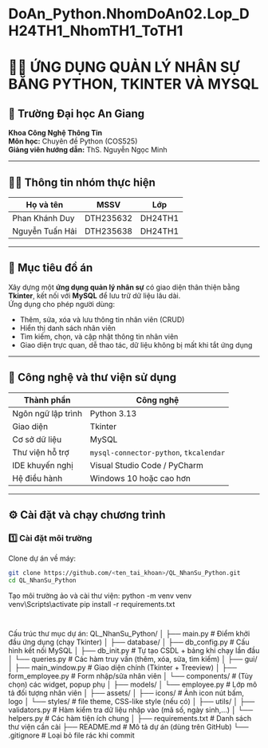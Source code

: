 # DoAn_Python.NhomDoAn02.Lop_DH24TH1_NhomTH1_ToTH1

# 🧑‍💼 ỨNG DỤNG QUẢN LÝ NHÂN SỰ BẰNG PYTHON, TKINTER VÀ MYSQL

## 🏫 Trường Đại học An Giang

**Khoa Công Nghệ Thông Tin**  
**Môn học:** Chuyên đề Python (COS525)  
**Giảng viên hướng dẫn:** ThS. Nguyễn Ngọc Minh

---

## 👨‍💻 Thông tin nhóm thực hiện

| Họ và tên       | MSSV      | Lớp     |
| --------------- | --------- | ------- |
| Phan Khánh Duy  | DTH235632 | DH24TH1 |
| Nguyễn Tuấn Hải | DTH235638 | DH24TH1 |

---

## 🎯 Mục tiêu đồ án

Xây dựng một **ứng dụng quản lý nhân sự** có giao diện thân thiện bằng **Tkinter**, kết nối với **MySQL** để lưu trữ dữ liệu lâu dài.  
Ứng dụng cho phép người dùng:

- Thêm, sửa, xóa và lưu thông tin nhân viên (CRUD)
- Hiển thị danh sách nhân viên
- Tìm kiếm, chọn, và cập nhật thông tin nhân viên
- Giao diện trực quan, dễ thao tác, dữ liệu không bị mất khi tắt ứng dụng

---

## 🧩 Công nghệ và thư viện sử dụng

| Thành phần         | Công nghệ                              |
| ------------------ | -------------------------------------- |
| Ngôn ngữ lập trình | Python 3.13                            |
| Giao diện          | Tkinter                                |
| Cơ sở dữ liệu      | MySQL                                  |
| Thư viện hỗ trợ    | `mysql-connector-python`, `tkcalendar` |
| IDE khuyến nghị    | Visual Studio Code / PyCharm           |
| Hệ điều hành       | Windows 10 hoặc cao hơn                |

---

## ⚙️ Cài đặt và chạy chương trình

### 1️⃣ Cài đặt môi trường

Clone dự án về máy:

```bash
git clone https://github.com/<ten_tai_khoan>/QL_NhanSu_Python.git
cd QL_NhanSu_Python
```

Tạo môi trường ảo và cài thư viện:
python -m venv venv
venv\Scripts\activate
pip install -r requirements.txt

```


```

Cấu trúc thư mục dự án:
QL_NhanSu_Python/
│
├── main.py # Điểm khởi đầu ứng dụng (chạy Tkinter)
│
├── database/
│ ├── db_config.py # Cấu hình kết nối MySQL
│ ├── db_init.py # Tự tạo CSDL + bảng khi chạy lần đầu
│ └── queries.py # Các hàm truy vấn (thêm, xóa, sửa, tìm kiếm)
│
├── gui/
│ ├── main_window.py # Giao diện chính (Tkinter + Treeview)
│ ├── form_employee.py # Form nhập/sửa nhân viên
│ └── components/ # (Tùy chọn) các widget, popup phụ
│
├── models/
│ └── employee.py # Lớp mô tả đối tượng nhân viên
│
├── assets/
│ ├── icons/ # Ảnh icon nút bấm, logo
│ └── styles/ # file theme, CSS-like style (nếu có)
│
├── utils/
│ ├── validators.py # Hàm kiểm tra dữ liệu nhập vào (mã số, ngày sinh,…)
│ └── helpers.py # Các hàm tiện ích chung
│
├── requirements.txt # Danh sách thư viện cần cài
├── README.md # Mô tả dự án (dùng trên GitHub)
└── .gitignore # Loại bỏ file rác khi commit
